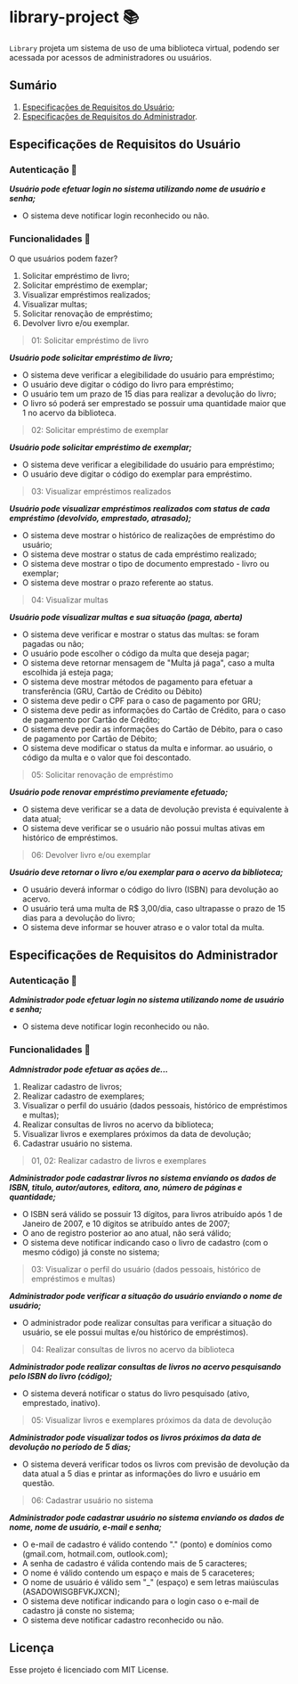 # library-project :books:
``Library`` projeta um sistema de uso de uma biblioteca virtual, podendo ser acessada por acessos de administradores ou usuários.

## Sumário

1. [Especificações de Requisitos do Usuário](#Especificações-de-Requisitos-do-Usuário);
2. [Especificações de Requisitos do Administrador](#Especificações-de-Requisitos-do-Administrador).

## Especificações de Requisitos do Usuário

### Autenticação :closed_lock_with_key:
**_Usuário pode efetuar login no sistema utilizando nome de usuário e senha;_**
- O sistema deve notificar login reconhecido ou não.

### Funcionalidades :hammer:
O que usuários podem fazer?
1. Solicitar empréstimo de livro;
2. Solicitar empréstimo de exemplar;
3. Visualizar empréstimos realizados;
4. Visualizar multas;
5. Solicitar renovação de empréstimo;
6. Devolver livro e/ou exemplar.

> 01: Solicitar empréstimo de livro

**_Usuário pode solicitar empréstimo de livro;_**
- O sistema deve verificar a elegibilidade do usuário para empréstimo;
- O usuário deve digitar o código do livro para empréstimo;
- O usuário tem um prazo de 15 dias para realizar a devolução do livro;
- O livro só poderá ser emprestado se possuir uma quantidade maior que 1 no acervo da biblioteca.

> 02: Solicitar empréstimo de exemplar

**_Usuário pode solicitar empréstimo de exemplar;_**
- O sistema deve verificar a elegibilidade do usuário para empréstimo;
- O usuário deve digitar o código do exemplar para empréstimo.

> 03: Visualizar empréstimos realizados

**_Usuário pode visualizar empréstimos realizados com status de cada empréstimo (devolvido, emprestado, atrasado);_**
- O sistema deve mostrar o histórico de realizações de empréstimo do usuário;
- O sistema deve mostrar o status de cada empréstimo realizado;
- O sistema deve mostrar o tipo de documento emprestado - livro ou exemplar;
- O sistema deve mostrar o prazo referente ao status.

> 04: Visualizar multas

_**Usuário pode visualizar multas e sua situação (paga, aberta)**_
- O sistema deve verificar e mostrar o status das multas: se foram pagadas ou não;
- O usuário pode escolher o código da multa que deseja pagar;
- O sistema deve retornar mensagem de "Multa já paga", caso a multa escolhida já esteja paga;
- O sistema deve mostrar métodos de pagamento para efetuar a transferência (GRU, Cartão de Crédito ou Débito)
- O sistema deve pedir o CPF para o caso de pagamento por GRU;
- O sistema deve pedir as informações do Cartão de Crédito, para o caso de pagamento por Cartão de Crédito;
- O sistema deve pedir as informações do Cartão de Débito, para o caso de pagamento por Cartão de Débito;
- O sistema deve modificar o status da multa e informar. ao usuário, o código da multa e o valor que foi descontado.

> 05: Solicitar renovação de empréstimo

**_Usuário pode renovar empréstimo previamente efetuado;_**
- O sistema deve verificar se a data de devolução prevista é equivalente à data atual;
- O sistema deve verificar se o usuário não possui multas ativas em histórico de empréstimos.

> 06: Devolver livro e/ou exemplar

_**Usuário deve retornar o livro e/ou exemplar para o acervo da biblioteca;**_
- O usuário deverá informar o código do livro (ISBN) para devolução ao acervo.
- O usuário terá uma multa de R$ 3,00/dia, caso ultrapasse o prazo de 15 dias para a devolução do livro;
- O sistema deve informar se houver atraso e o valor total da multa.


## Especificações de Requisitos do Administrador

### Autenticação :closed_lock_with_key:
**_Administrador pode efetuar login no sistema utilizando nome de usuário e senha;_**
- O sistema deve notificar login reconhecido ou não.

### Funcionalidades :hammer:
**_Admnistrador pode efetuar as ações de..._**
1. Realizar cadastro de livros;
2. Realizar cadastro de exemplares;
3. Visualizar o perfil do usuário (dados pessoais, histórico de empréstimos e multas);
4. Realizar consultas de livros no acervo da biblioteca;
5. Visualizar livros e exemplares próximos da data de devolução;
6. Cadastrar usuário no sistema.

> 01, 02: Realizar cadastro de livros e exemplares

**_Administrador pode cadastrar livros no sistema enviando os dados de ISBN, titulo, autor/autores, editora, ano, número de páginas e quantidade;_**
- O ISBN será válido se possuir 13 dígitos, para livros atribuído após 1 de Janeiro de 2007, e 10 dígitos se atribuído antes de 2007;
- O ano de registro posterior ao ano atual, não será válido;
- O sistema deve notificar indicando caso o livro de cadastro (com o mesmo código) já conste no sistema;

> 03: Visualizar o perfil do usuário (dados pessoais, histórico de empréstimos e multas)

**_Administrador pode verificar a situação do usuário enviando o nome de usuário;_**
- O administrador pode realizar consultas para verificar a situação do usuário, se ele possui multas e/ou histórico de empréstimos).

> 04: Realizar consultas de livros no acervo da biblioteca

**_Administrador pode realizar consultas de livros no acervo pesquisando pelo ISBN do livro (código);_**
- O sistema deverá notificar o status do livro pesquisado (ativo, emprestado, inativo).

> 05: Visualizar livros e exemplares próximos da data de devolução

**_Administrador pode visualizar todos os livros próximos da data de devolução no período de 5 dias;_**
- O sistema deverá verificar todos os livros com previsão de devolução da data atual a 5 dias e printar as informações do livro e usuário em questão.

> 06: Cadastrar usuário no sistema

**_Administrador pode cadastrar usuário no sistema enviando os dados de nome, nome de usuário, e-mail e senha;_**
- O e-mail de cadastro é válido contendo "." (ponto) e domínios como (gmail.com, hotmail.com, outlook.com);
- A senha de cadastro é válida contendo mais de 5 caracteres;
- O nome é válido contendo um espaço e mais de 5 caraceteres;
- O nome de usuário é válido sem "_" (espaço) e sem letras maiúsculas (ASADOWISGBFVKJXCN);
- O sistema deve notificar indicando para o login caso o e-mail de cadastro já conste no sistema;
- O sistema deve notificar cadastro reconhecido ou não.

## Licença

Esse projeto é licenciado com MIT License.





    









